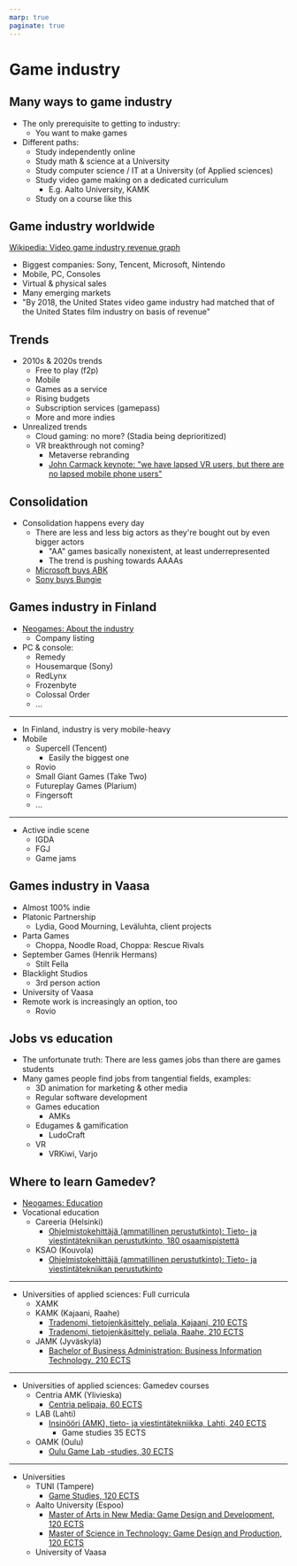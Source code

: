 ```yaml
---
marp: true
paginate: true
---
```

<!-- headingDivider: 3 -->
<!-- class: default -->

# Game industry
## Many ways to game industry

* The only prerequisite to getting to industry:
  * You want to make games
* Different paths:
  * Study independently online
  * Study math & science at a University
  * Study computer science / IT at a University (of Applied sciences)
  * Study video game making on a dedicated curriculum
    * E.g. Aalto University, KAMK
  * Study on a course like this
## Game industry worldwide

[Wikipedia: Video game industry revenue graph](https://en.wikipedia.org/wiki/Video_game_industry#Economics)

* Biggest companies: Sony, Tencent, Microsoft, Nintendo
* Mobile, PC, Consoles
* Virtual & physical sales
* Many emerging markets
* "By 2018, the United States video game industry had matched that of the United States film industry on basis of revenue"
## Trends
* 2010s & 2020s trends
  * Free to play (f2p)
  * Mobile
  * Games as a service
  * Rising budgets
  * Subscription services (gamepass)
  * More and more indies
* Unrealized trends
  * Cloud gaming: no more? (Stadia being deprioritized)
  * VR breakthrough not coming?
    * Metaverse rebranding
    * [John Carmack keynote: "we have lapsed VR users, but there are no lapsed mobile phone users"](https://www.youtube.com/watch?v=BnSUk0je6oo)
## Consolidation
* Consolidation happens every day
  * There are less and less big actors as they're bought out by even bigger actors
    * "AA" games basically nonexistent, at least underrepresented
    * The trend is pushing towards AAAAs
  * [Microsoft buys ABK](https://www.gamedeveloper.com/business/microsoft-buying-activision-blizzard-in-68-7b-deal)
  * [Sony buys Bungie](https://www.gamesindustry.biz/articles/2022-01-31-sony-buying-bungie-for-usd3-6-billion)

## Games industry in Finland

* [Neogames: About the industry](https://neogames.fi/about-the-industry/)
  * Company listing
* PC & console:
  * Remedy
  * Housemarque (Sony)
  * RedLynx
  * Frozenbyte
  * Colossal Order
  * ...

---
* In Finland, industry is very mobile-heavy
* Mobile
  * Supercell (Tencent)
    * Easily the biggest one
  * Rovio
  * Small Giant Games (Take Two)
  * Futureplay Games (Plarium)
  * Fingersoft
  * ...
---
* Active indie scene
  * IGDA
  * FGJ
  * Game jams

## Games industry in Vaasa

* Almost 100% indie
* Platonic Partnership
  * Lydia, Good Mourning, Leväluhta, client projects
* Parta Games
  * Choppa, Noodle Road, Choppa: Rescue Rivals
* September Games (Henrik Hermans)
  * Stilt Fella
* Blacklight Studios
  * 3rd person action
* University of Vaasa
* Remote work is increasingly an option, too
  * Rovio

## Jobs vs education

* The unfortunate truth: There are less games jobs than there are games students
* Many games people find jobs from tangential fields, examples: 
  * 3D animation for marketing & other media
  * Regular software development
  * Games education
    * AMKs
  * Edugames & gamification
    * LudoCraft
  * VR
    * VRKiwi, Varjo

## Where to learn Gamedev?

* [Neogames: Education](https://neogames.fi/education/)
* Vocational education
  * Careeria (Helsinki)
    * [Ohjelmistokehittäjä (ammatillinen perustutkinto): Tieto- ja viestintätekniikan perustutkinto, 180 osaamispistettä](https://neogames.fi/fi/institute/careeria-2/)
  * KSAO (Kouvola)
    * [Ohjelmistokehittäjä (ammatillinen perustutkinto): Tieto- ja viestintätekniikan perustutkinto](https://www.kouvola.fi/ksao/hakijalle/tutkinnot/kauppa-hallinto-ja-tietotekniikka/ohjelmistokehittaja/)
---
* Universities of applied sciences: Full curricula
  * XAMK
  * KAMK (Kajaani, Raahe)
    * [Tradenomi, tietojenkäsittely, peliala, Kajaani, 210 ECTS](https://www.kamk.fi/fi/Hakijalle/AMK-koulutukset/Tradenomi-tietojenkasittely-peliala-Kajaani/6651448a-b79b-42b0-b2ac-87c9e6ec1d75)
    * [Tradenomi, tietojenkäsittely, peliala, Raahe, 210 ECTS](https://www.kamk.fi/fi/Hakijalle/AMK-koulutukset/Tradenomi-tietojenkasittely-peliala-Raahe/2d1cf6c4-7a96-4ee0-bca5-bd8e41901696)
  * JAMK (Jyväskylä)
    * [Bachelor of Business Administration: Business Information Technology, 210 ECTS](https://neogames.fi/institute/jamk-university-of-applied-sciences/)
---
* Universities of applied sciences: Gamedev courses
  * Centria AMK (Ylivieska)
    * [Centria pelipaja, 60 ECTS](https://pelipaja.centria.fi/hae/)
  * LAB (Lahti)
    * [Insinööri (AMK), tieto- ja viestintätekniikka, Lahti, 240 ECTS](https://lab.fi/en/node/4426)
      * Game studies 35 ECTS
  * OAMK (Oulu)
    * [Oulu Game Lab -studies, 30 ECTS](https://www.oamk.fi/fi/koulutus/avoin-ammattikorkeakoulu/opetustarjonta/?okid=548)

---
* Universities
  * TUNI (Tampere)
    * [Game Studies, 120 ECTS](https://www.tuni.fi/en/study-with-us/game-studies)
  * Aalto University (Espoo)
    * [Master of Arts in New Media: Game Design and Development, 120 ECTS](https://www.aalto.fi/en/study-options/masters-programme-in-art-and-media-game-design-and-development)
    * [Master of Science in Technology: Game Design and Production, 120 ECTS](https://www.aalto.fi/en/study-options/masters-programme-in-computer-communication-and-information-sciences-game-design-and)
  * University of Vaasa